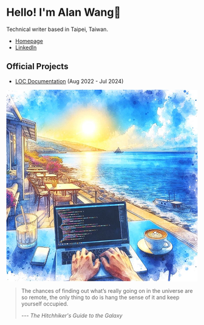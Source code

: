 # Hello! I'm Alan Wang👋

Technical writer based in Taipei, Taiwan.

- [Homepage](https://alankrantas.github.io/)
- [LinkedIn](https://www.linkedin.com/in/alankrantas/)

## Official Projects

- [LOC Documentation](https://loc-documentation.vercel.app/) (Aug 2022 - Jul 2024)

![profile](profile.jpg)

> The chances of finding out what’s really going on in the universe are so remote, the only thing to do is hang the sense of it and keep yourself occupied.
> 
> --- _The Hitchhiker's Guide to the Galaxy_
